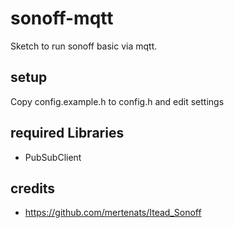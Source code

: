 # sonoff-mqtt
Sketch to run sonoff basic via mqtt.

## setup
Copy config.example.h to config.h and edit settings

## required Libraries
* PubSubClient

## credits
* https://github.com/mertenats/Itead_Sonoff
